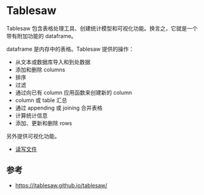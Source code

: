# Tablesaw

Tablesaw 包含表格处理工具、创建统计模型和可视化功能。换言之，它就是一个带有附加功能的 dataframe。

dataframe 是内存中的表格。Tablesaw 提供的操作：

- 从文本或数据库导入和到处数据
- 添加和删除 columns
- 排序
- 过滤
- 通过向已有 column 应用函数来创建新的 column
- column 或 table 汇总
- 通过 appending 或 joining 合并表格
- 计算统计信息
- 添加、更新和删除 rows

另外提供可视化功能。

- [读写文件](./data_io.md)

## 参考

- https://jtablesaw.github.io/tablesaw/